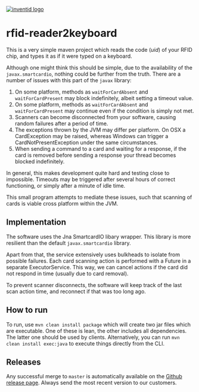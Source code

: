 [![inventid logo](https://cdn.inventid.nl/assets/logo-horizontally-ba8ae38ab1f53863fa4e99b977eaa1c7.png)](http://opensource.inventid.nl)

# rfid-reader2keyboard

This is a very simple maven project which reads the code (_uid_) of your RFID chip, and types it as if it were typed on a keyboard.

Although one might think this should be simple, due to the availability of the `javax.smartcardio`, nothing could be further from the truth.
There are a number of issues with this part of the `javax` library:

1. On some platform, methods as `waitForCardAbsent` and `waitForCardPresent` may block indefinitely, albeit setting a timeout value.
1. On some platform, methods as `waitForCardAbsent` and `waitForCardPresent` may continue even if the condition is simply not met.
1. Scanners can become disconnected from your software, causing random failures after a period of time.
1. The exceptions thrown by the JVM may differ per platform. On OSX a CardException may be raised, whereas Windows can trigger a CardNotPresentException under the same circumstances.
1. When sending a command to a card and waiting for a response, if the card is removed before sending a response your thread becomes blocked indefinitely.

In general, this makes development quite hard and testing close to impossible.
Timeouts may be triggered after several hours of correct functioning, or simply after a minute of idle time.

This small program attempts to mediate these issues, such that scanning of cards is viable cross platform within the JVM.

## Implementation

The software uses the Jna SmartcardIO libary wrapper.
This library is more resilient than the default `javax.smartcardio` library.

Apart from that, the service extensively uses bulkheads to isolate from possible failures.
Each card scanning action is performed with a Future in a separate ExecutorService.
This way, we can cancel actions if the card did not respond in time (usually due to card removal).

To prevent scanner disconnects, the software will keep track of the last scan action time, and reconnect if that was too long ago.

## How to run

To run, use `mvn clean install package` which will create two jar files which are executable.
One of these is lean, the other includes all dependencies.
The latter one should be used by clients.
Alternatively, you can run `mvn clean install exec:java` to execute things directly from the CLI.

## Releases

Any successful merge to `master` is automatically available on the [Github release page](https://github.com/inventid/rfid-reader2keyboard/releases).
Always send the most recent version to our customers.

